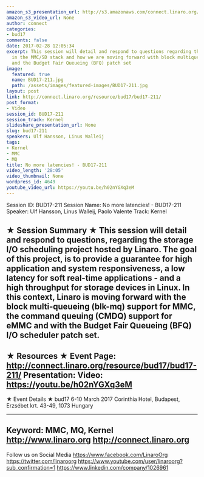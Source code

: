 ```yaml
---
amazon_s3_presentation_url: http://s3.amazonaws.com/connect.linaro.org/bud17/Presentations/BUD17-211%20-%20No%20more%20latencies%21.pdf
amazon_s3_video_url: None
author: connect
categories:
- bud17
comments: false
date: 2017-02-28 12:05:34
excerpt: This session will detail and respond to questions regarding the latest developments
  in the MMC/SD stack and how we are moving forward with block multiqueueing (blk-mq)
  and the Budget Fair Queueing (BFQ) patch set
image:
  featured: true
  name: BUD17-211.jpg
  path: /assets/images/featured-images/BUD17-211.jpg
layout: post
link: http://connect.linaro.org/resource/bud17/bud17-211/
post_format:
- Video
session_id: BUD17-211
session_track: Kernel
slideshare_presentation_url: None
slug: bud17-211
speakers: Ulf Hansson, Linus Walleij
tags:
- Kernel
- MMC
- MQ
title: No more latencies! - BUD17-211
video_length: '28:05'
video_thumbnail: None
wordpress_id: 4649
youtube_video_url: https://youtu.be/h02nYGXq3eM
---
```


Session ID: BUD17-211
Session Name: No more latencies! - BUD17-211
Speaker: Ulf Hansson, Linus Walleij, Paolo Valente
Track: Kernel


★ Session Summary ★
This session will detail and respond to questions, regarding the
storage I/O scheduling project hosted by Linaro. The goal of this
project, is to provide a guarantee for high application and system
responsiveness, a low latency for soft real-time applications - and a
high throughput for storage devices in Linux. In this context, Linaro
is moving forward with the block multi-queueing (blk-mq) support for
MMC, the command queuing (CMDQ) support for eMMC and with the Budget
Fair Queueing (BFQ) I/O scheduler patch set.
---------------------------------------------------
★ Resources ★
Event Page: http://connect.linaro.org/resource/bud17/bud17-211/
Presentation:
Video: https://youtu.be/h02nYGXq3eM
---------------------------------------------------

★ Event Details ★
bud17
6-10 March 2017
Corinthia Hotel, Budapest,
Erzsébet krt. 43-49,
1073 Hungary

---------------------------------------------------
Keyword: MMC, MQ, Kernel
http://www.linaro.org
http://connect.linaro.org
---------------------------------------------------
Follow us on Social Media
https://www.facebook.com/LinaroOrg
https://twitter.com/linaroorg
https://www.youtube.com/user/linaroorg?sub_confirmation=1
https://www.linkedin.com/company/1026961